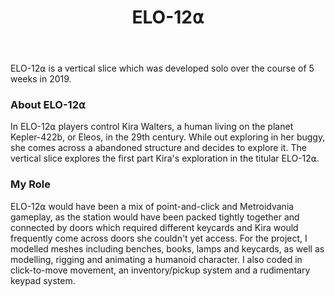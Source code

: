 ﻿---
layout: project
title: ELO-12⍺
year: 2019
genre: Point-and-click
roles: Design, Art, Programming
featureimage: /assets/images/projects/elo12a.jpg
animatedimage: /assets/images/projects/elo12a.gif
bannerimage: /assets/images/projects/elo12a.jpg
mainvideo:
downloadlinks:
galleryimages:
  - /assets/images/projects/elo12a.jpg
  - /assets/images/projects/elo12a1.jpg
---

ELO-12⍺ is a vertical slice which was developed solo over the course of 5 weeks in 2019.

### About ELO-12⍺
In ELO-12⍺ players control Kira Walters, a human living on the planet Kepler-422b, or Eleos, in the 29th century. While out exploring in her buggy, she comes across a abandoned structure and decides to explore it. The vertical slice explores the first part Kira's exploration in the titular ELO-12⍺.

### My Role
ELO-12⍺ would have been a mix of point-and-click and Metroidvania gameplay, as the station would have been packed tightly together and connected by doors which required different keycards and Kira would frequently come across doors she couldn't yet access. For the project, I modelled meshes including benches, books, lamps and keycards, as well as modelling, rigging and animating a humanoid character. I also coded in click-to-move movement, an inventory/pickup system and a rudimentary keypad system.